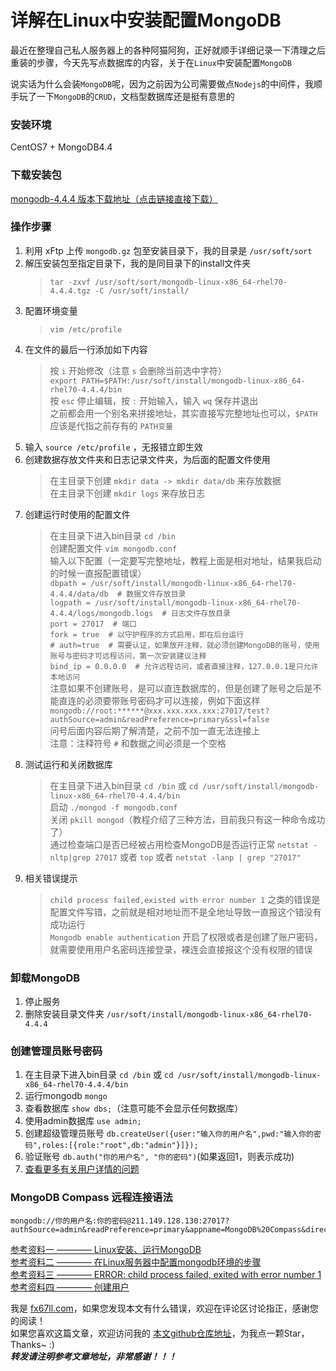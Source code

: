 # 详解在Linux中安装配置MongoDB  

最近在整理自己私人服务器上的各种阿猫阿狗，正好就顺手详细记录一下清理之后重装的步骤，今天先写点数据库的内容，关于在`Linux`中安装配置`MongoDB`  

说实话为什么会装`MongoDB`呢，因为之前因为公司需要做点`Nodejs`的中间件，我顺手玩了一下`MongoDB`的`CRUD`，文档型数据库还是挺有意思的  

### 安装环境
CentOS7 + MongoDB4.4

### 下载安装包
[mongodb-4.4.4 版本下载地址（点击链接直接下载）](https://fastdl.mongodb.org/linux/mongodb-linux-x86_64-rhel70-4.4.4.tgz)  

### 操作步骤
1. 利用 xFtp 上传 `mongodb.gz` 包至安装目录下，我的目录是 `/usr/soft/sort`
2. 解压安装包至指定目录下，我的是同目录下的install文件夹
	> `tar -zxvf /usr/soft/sort/mongodb-linux-x86_64-rhel70-4.4.4.tgz -C /usr/soft/install/`
3. 配置环境变量
	> `vim /etc/profile`
4. 在文件的最后一行添加如下内容
	> 按 `i` 开始修改（注意 `s` 会删除当前选中字符）  
	> `export PATH=$PATH:/usr/soft/install/mongodb-linux-x86_64-rhel70-4.4.4/bin`  
	> 按 `esc` 停止编辑，按 `:` 开始输入，输入 `wq` 保存并退出  
	> 之前都会用一个别名来拼接地址，其实直接写完整地址也可以，`$PATH` 应该是代指之前存有的 `PATH变量`  
5. 输入 `source /etc/profile` ，无报错立即生效
6. 创建数据存放文件夹和日志记录文件夹，为后面的配置文件使用
	> 在主目录下创建 `mkdir data -> mkdir data/db` 来存放数据  
	> 在主目录下创建 `mkdir logs` 来存放日志  
7. 创建运行时使用的配置文件
	> 在主目录下进入bin目录 `cd /bin`  
	> 创建配置文件 `vim mongodb.conf`  
	> 输入以下配置（一定要写完整地址，教程上面是相对地址，结果我启动的时候一直报配置错误）  
	> `dbpath = /usr/soft/install/mongodb-linux-x86_64-rhel70-4.4.4/data/db  # 数据文件存放目录`  
	> `logpath = /usr/soft/install/mongodb-linux-x86_64-rhel70-4.4.4/logs/mongodb.logs  # 日志文件存放目录`  
	> `port = 27017  # 端口`  
	> `fork = true  # 以守护程序的方式启用，即在后台运行`  
	> `# auth=true  # 需要认证，如果放开注释，就必须创建MongoDB的账号，使用账号与密码才可远程访问，第一次安装建议注释`  
	> `bind_ip = 0.0.0.0  # 允许远程访问，或者直接注释，127.0.0.1是只允许本地访问`  
	> 注意如果不创建账号，是可以直连数据库的，但是创建了账号之后是不能直连的必须要带账号密码才可以连接，例如下面这样  
	> `mongodb://root:******@xxx.xxx.xxx.xxx:27017/test?authSource=admin&readPreference=primary&ssl=false`  
	> 问号后面内容后期了解清楚，之前不加一直无法连接上  
	> 注意：注释符号 `#` 和数据之间必须是一个空格  
8. 测试运行和关闭数据库
	> 在主目录下进入bin目录 `cd /bin` 或 `cd /usr/soft/install/mongodb-linux-x86_64-rhel70-4.4.4/bin`  
	> 启动 `./mongod -f mongodb.conf`  
	> 关闭 `pkill mongod`（教程介绍了三种方法，目前我只有这一种命令成功了）  
	> 通过检查端口是否已经被占用检查MongoDB是否运行正常 `netstat -nltp|grep 27017` 或者 `top` 或者 `netstat -lanp | grep "27017"`  
9. 相关错误提示
	> `child process failed,existed with error number 1` 之类的错误是配置文件写错，之前就是相对地址而不是全地址导致一直报这个错没有成功运行  
	> `Mongodb enable authentication` 开启了权限或者是创建了账户密码，就需要使用用户名密码连接登录，裸连会直接报这个没有权限的错误  

### 卸载MongoDB
1. 停止服务  
2. 删除安装目录文件夹 `/usr/soft/install/mongodb-linux-x86_64-rhel70-4.4.4`  

### 创建管理员账号密码
1. 在主目录下进入bin目录 `cd /bin` 或 `cd /usr/soft/install/mongodb-linux-x86_64-rhel70-4.4.4/bin`  
2. 运行mongodb `mongo`  
3. 查看数据库 `show dbs;`（注意可能不会显示任何数据库）  
4. 使用admin数据库 `use admin;`  
5. 创建超级管理员账号 `db.createUser({user:"输入你的用户名",pwd:"输入你的密码",roles:[{role:"root",db:"admin"}]});`  
6. 验证账号 `db.auth("你的用户名", "你的密码")`(如果返回1，则表示成功)  
7. [查看更多有关用户详情的问题](https://blog.csdn.net/weixin_44834554/article/details/126768329)  

### MongoDB Compass 远程连接语法
```
mongodb://你的用户名:你的密码@211.149.128.130:27017?authSource=admin&readPreference=primary&appname=MongoDB%20Compass&directConnection=true&ssl=false
```


[参考资料一 ———— Linux安装、运行MongoDB](https://blog.csdn.net/yzh_1346983557/article/details/81735755)  
[参考资料二 ———— 在Linux服务器中配置mongodb环境的步骤](https://www.jb51.net/article/119514.htm)  
[参考资料三 ———— ERROR: child process failed, exited with error number 1](https://blog.csdn.net/Dn1115680109/article/details/88754067)  
[参考资料四 ———— 创建用户](https://blog.csdn.net/weixin_44834554/article/details/126768329)  


我是 [fx67ll.com](https://fx67ll.com)，如果您发现本文有什么错误，欢迎在评论区讨论指正，感谢您的阅读！  
如果您喜欢这篇文章，欢迎访问我的 [本文github仓库地址](https://github.com/fx67ll/fx67llLinux/blob/master/serve-blog/2021/2021-11/linux-install-mongodb.md)，为我点一颗Star，Thanks~ :)  
***转发请注明参考文章地址，非常感谢！！！***